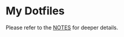# My Dotfiles

Please refer to the [NOTES](https://github.com/dkorolev/dotfiles/blob/main/NOTES.md) for deeper details.
